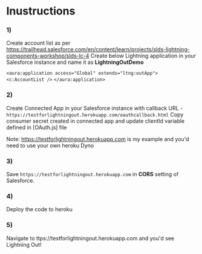 # Inustructions

### 1) 
Create account list as per https://trailhead.salesforce.com/en/content/learn/projects/slds-lightning-components-workshop/slds-lc-4
Create below Lightning application in your Salesforce instance and name it as **LightningOutDemo**

`<aura:application access="Global" extends="ltng:outApp">`
`<c:AccountList />`
`</aura:application>`

### 2)
Create Connected App in your Salesforce instance with callback URL - `https://testforlightningout.herokuapp.com/oauthcallback.html`
Copy consumer secret created in connected app and update clientId variable defined in [OAuth.js] file

Note: https://testforlightningout.herokuapp.com is my example and you'd need to use your own heroku Dyno

### 3)
Save `https://testforlightningout.herokuapp.com` in **CORS** setting of Salesforce.

### 4)
Deploy the code to heroku 

### 5)
Navigate to ttps://testforlightningout.herokuapp.com and you'd see Lightning Out!

